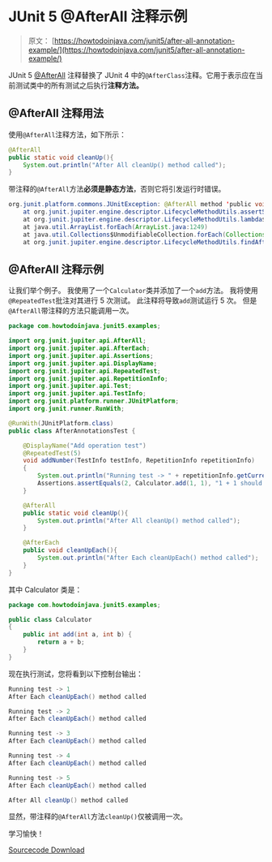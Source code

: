 # JUnit 5 @AfterAll 注释示例

> 原文： [https://howtodoinjava.com/junit5/after-all-annotation-example/](https://howtodoinjava.com/junit5/after-all-annotation-example/)

JUnit 5 [@AfterAll](http://junit.org/junit5/docs/current/api/org/junit/jupiter/api/AfterAll.html) 注释替换了 JUnit 4 中的`@AfterClass`注释。它用于表示应在当前测试类中的所有测试之后执行**注释方法。**

## @AfterAll 注释用法

使用`@AfterAll`注释方法，如下所示：

```java
@AfterAll
public static void cleanUp(){
	System.out.println("After All cleanUp() method called");
}

```

带注释的`@AfterAll`方法**必须是静态方法**，否则它将引发运行时错误。

```java
org.junit.platform.commons.JUnitException: @AfterAll method 'public void com.howtodoinjava.junit5.examples.JUnit5AnnotationsExample.cleanUp()' must be static.
	at org.junit.jupiter.engine.descriptor.LifecycleMethodUtils.assertStatic(LifecycleMethodUtils.java:66)
	at org.junit.jupiter.engine.descriptor.LifecycleMethodUtils.lambda$findAfterAllMethods$1(LifecycleMethodUtils.java:48)
	at java.util.ArrayList.forEach(ArrayList.java:1249)
	at java.util.Collections$UnmodifiableCollection.forEach(Collections.java:1080)
	at org.junit.jupiter.engine.descriptor.LifecycleMethodUtils.findAfterAllMethods(LifecycleMethodUtils.java:48)

```

## @AfterAll 注释示例

让我们举个例子。 我使用了一个`Calculator`类并添加了一个`add`方法。 我将使用`@RepeatedTest`批注对其进行 5 次测试。 此注释将导致`add`测试运行 5 次。 但是`@AfterAll`带注释的方法只能调用一次。

```java
package com.howtodoinjava.junit5.examples;

import org.junit.jupiter.api.AfterAll;
import org.junit.jupiter.api.AfterEach;
import org.junit.jupiter.api.Assertions;
import org.junit.jupiter.api.DisplayName;
import org.junit.jupiter.api.RepeatedTest;
import org.junit.jupiter.api.RepetitionInfo;
import org.junit.jupiter.api.Test;
import org.junit.jupiter.api.TestInfo;
import org.junit.platform.runner.JUnitPlatform;
import org.junit.runner.RunWith;

@RunWith(JUnitPlatform.class)
public class AfterAnnotationsTest {

	@DisplayName("Add operation test")
	@RepeatedTest(5)
	void addNumber(TestInfo testInfo, RepetitionInfo repetitionInfo) 
	{
		System.out.println("Running test -> " + repetitionInfo.getCurrentRepetition());
		Assertions.assertEquals(2, Calculator.add(1, 1), "1 + 1 should equal 2");
	}

	@AfterAll
	public static void cleanUp(){
		System.out.println("After All cleanUp() method called");
	}

	@AfterEach
	public void cleanUpEach(){
		System.out.println("After Each cleanUpEach() method called");
	}
}

```

其中 Calculator 类是：

```java
package com.howtodoinjava.junit5.examples;

public class Calculator 
{
	public int add(int a, int b) {
		return a + b;
	}
}

```

现在执行测试，您将看到以下控制台输出：

```java
Running test -> 1
After Each cleanUpEach() method called

Running test -> 2
After Each cleanUpEach() method called

Running test -> 3
After Each cleanUpEach() method called

Running test -> 4
After Each cleanUpEach() method called

Running test -> 5
After Each cleanUpEach() method called

After All cleanUp() method called

```

显然，带注释的`@AfterAll`方法`cleanUp()`仅被调用一次。

学习愉快！

[Sourcecode Download](https://github.com/lokeshgupta1981/Junit5Examples/tree/master/JUnit5Examples)